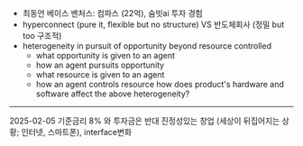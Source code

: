 - 최동언 베이스 벤처스: 컴파스 (22억), 숨빗ai 투자 경험
- hyperconnect (pure it, flexible but no structure) VS 반도체회사 (정밀 but too 구조적)
- heterogeneity in pursuit of opportunity beyond resource controlled
	- what opportunity is given to an agent
	- how an agent pursuits opportunity 
	- what resource is given to an agent 
	- how an agent controls resource 
how does product's hardware and software affect the above heterogeneity?


---

2025-02-05
기준금리 8% 와 투자금은 반대 
진정성있는 창업 (세상이 뒤집어지는 상황; 인터넷, 스마트폰), interface변화


